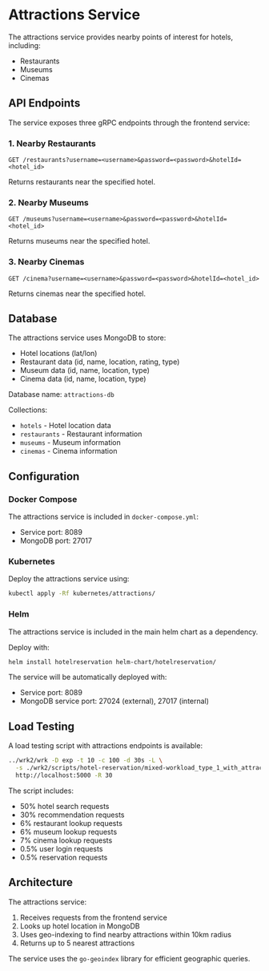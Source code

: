 # Attractions Service

The attractions service provides nearby points of interest for hotels, including:
- Restaurants
- Museums
- Cinemas

## API Endpoints

The service exposes three gRPC endpoints through the frontend service:

### 1. Nearby Restaurants
```
GET /restaurants?username=<username>&password=<password>&hotelId=<hotel_id>
```
Returns restaurants near the specified hotel.

### 2. Nearby Museums
```
GET /museums?username=<username>&password=<password>&hotelId=<hotel_id>
```
Returns museums near the specified hotel.

### 3. Nearby Cinemas
```
GET /cinema?username=<username>&password=<password>&hotelId=<hotel_id>
```
Returns cinemas near the specified hotel.

## Database

The attractions service uses MongoDB to store:
- Hotel locations (lat/lon)
- Restaurant data (id, name, location, rating, type)
- Museum data (id, name, location, type)
- Cinema data (id, name, location, type)

Database name: `attractions-db`

Collections:
- `hotels` - Hotel location data
- `restaurants` - Restaurant information
- `museums` - Museum information
- `cinemas` - Cinema information

## Configuration

### Docker Compose
The attractions service is included in `docker-compose.yml`:
- Service port: 8089
- MongoDB port: 27017

### Kubernetes
Deploy the attractions service using:
```bash
kubectl apply -Rf kubernetes/attractions/
```

### Helm
The attractions service is included in the main helm chart as a dependency.

Deploy with:
```bash
helm install hotelreservation helm-chart/hotelreservation/
```

The service will be automatically deployed with:
- Service port: 8089
- MongoDB service port: 27024 (external), 27017 (internal)

## Load Testing

A load testing script with attractions endpoints is available:
```bash
../wrk2/wrk -D exp -t 10 -c 100 -d 30s -L \
  -s ./wrk2/scripts/hotel-reservation/mixed-workload_type_1_with_attractions.lua \
  http://localhost:5000 -R 30
```

The script includes:
- 50% hotel search requests
- 30% recommendation requests
- 6% restaurant lookup requests
- 6% museum lookup requests
- 7% cinema lookup requests
- 0.5% user login requests
- 0.5% reservation requests

## Architecture

The attractions service:
1. Receives requests from the frontend service
2. Looks up hotel location in MongoDB
3. Uses geo-indexing to find nearby attractions within 10km radius
4. Returns up to 5 nearest attractions

The service uses the `go-geoindex` library for efficient geographic queries.
